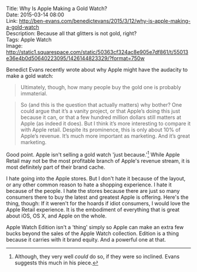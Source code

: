 Title: Why Is Apple Making a Gold Watch?  
Date: 2015-03-14 08:00  
Link: http://ben-evans.com/benedictevans/2015/3/12/why-is-apple-making-a-gold-watch  
Description: Because all that glitters is not gold, right?  
Tags: Apple Watch  
Image: http://static1.squarespace.com/static/50363cf324ac8e905e7df861/t/55013e36e4b0d50640223095/1426144823329/?format=750w  

Benedict Evans recently wrote about why Apple might have the audacity to make a gold watch:

> Ultimately, though, how many people buy the gold one is probably immaterial. 

> So (and this is the question that actually matters) why bother? One could argue that it’s a vanity project, or that Apple’s doing this just because it can, or that a few hundred million dollars still matters at Apple (as indeed it does). But I think it’s more interesting to compare it with Apple retail. Despite its prominence, this is only about 10% of Apple’s revenue. It’s much more important as marketing. And it’s great marketing. 

Good point. Apple isn't selling a gold watch 'just because.'[^1] While Apple Retail may not be the most profitable branch of Apple's revenue stream, it is most definitely part of their brand cache. 

I hate going into the Apple stores. But I don't hate it because of the layout, or any other common reason to hate a shopping experience. I hate it because of the people. I hate the stores because there are just so many consumers there to buy the latest and greatest Apple is offering. Here's the thing, though: If it weren't for the hoards if idiot consumers, I would love the Apple Retail experience. It is the embodiment of everything that is great about iOS, OS X, and Apple on the whole. 

Apple Watch Edition isn't a 'thing' simply so Apple can make an extra few bucks beyond the sales of the Apple Watch collection. Edition is a thing because it carries with it brand equity. And a powerful one at that.

[^1]: Although, they very well *could* do so, if they were so inclined. Evans suggests this much in his piece.